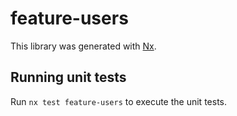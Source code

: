 # feature-users

This library was generated with [Nx](https://nx.dev).

## Running unit tests

Run `nx test feature-users` to execute the unit tests.

